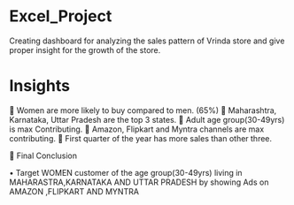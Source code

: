 # Excel_Project
Creating dashboard for analyzing the sales pattern of Vrinda store and give proper insight for the growth of the store.
# Insights
	Women are more likely to buy compared to men. (65%) 
	Maharashtra, Karnataka, Uttar Pradesh are the top 3 states.
	Adult age group(30-49yrs) is max Contributing.
	Amazon, Flipkart and Myntra channels are max contributing.
	First quarter of the year has more sales than other three.



	 Final Conclusion

•	Target WOMEN customer of the  age group(30-49yrs) living in MAHARASTRA,KARNATAKA AND UTTAR PRADESH by showing Ads  on AMAZON ,FLIPKART AND MYNTRA
